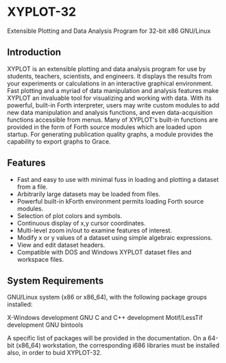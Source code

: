 # XYPLOT-32
Extensible Plotting and Data Analysis Program for 32-bit x86 GNU/Linux

## Introduction
XYPLOT is an extensible plotting and data analysis program for use by students, teachers, scientists, and engineers. It displays the results from your experiments or calculations in an interactive graphical environment. Fast plotting and a myriad of data manipulation and analysis features make XYPLOT an invaluable tool for visualizing and working with data. With its powerful, built-in Forth interpreter, users may write custom modules to add new data manipulation and analysis functions, and even data-acquisition functions accessible from menus. Many of XYPLOT's built-in functions are provided in the form of Forth source modules which are loaded upon startup. For generating publication quality graphs, a module provides the capability to export graphs to Grace.

## Features

* Fast and easy to use with minimal fuss in loading and plotting a dataset from a file.
* Arbitrarily large datasets may be loaded from files.
* Powerful built-in kForth environment permits loading Forth source modules.
* Selection of plot colors and symbols.
* Continuous display of x,y cursor coordinates.
* Multi-level zoom in/out to examine features of interest.
* Modify x or y values of a dataset using simple algebraic expressions.
* View and edit dataset headers.
* Compatible with DOS and Windows XYPLOT dataset files and workspace files.

## System Requirements

GNU/Linux system (x86 or x86_64), with the following package groups installed:

  X-Windows development
  GNU C and C++ development
  Motif/LessTif development
  GNU bintools

A specific list of packages will be provided in the documentation. On a 64-bit (x86_64) workstation, the corresponding i686 libraries must be installed also, in order to buid XYPLOT-32.
